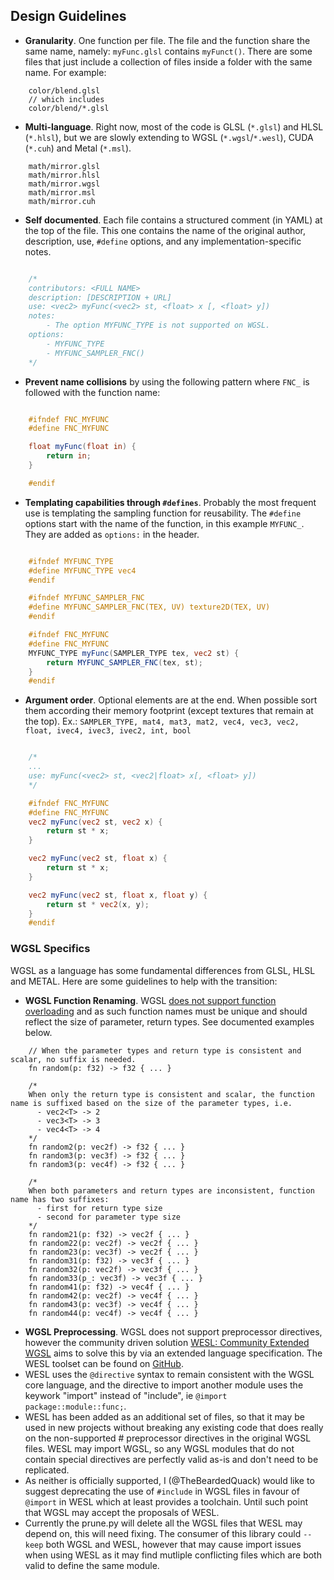 
## Design Guidelines
        
* **Granularity**. One function per file. The file and the function share the same name, namely: `myFunc.glsl` contains `myFunct()`. There are some files that just include a collection of files inside a folder with the same name. For example:

```
    color/blend.glsl
    // which includes
    color/blend/*.glsl

```

* **Multi-language**. Right now, most of the code is GLSL (`*.glsl`) and HLSL (`*.hlsl`), but we are slowly extending to WGSL (`*.wgsl`/`*.wesl`), CUDA (`*.cuh`) and Metal (`*.msl`).

```
    math/mirror.glsl
    math/mirror.hlsl
    math/mirror.wgsl
    math/mirror.msl
    math/mirror.cuh
```

* **Self documented**. Each file contains a structured comment (in YAML) at the top of the file. This one contains the name of the original author, description, use, `#define` options, and any implementation-specific notes.

```glsl

    /*
    contributors: <FULL NAME>
    description: [DESCRIPTION + URL]
    use: <vec2> myFunc(<vec2> st, <float> x [, <float> y])
    notes:
        - The option MYFUNC_TYPE is not supported on WGSL.
    options:
        - MYFUNC_TYPE
        - MYFUNC_SAMPLER_FNC()
    */

```

* **Prevent name collisions** by using the following pattern where `FNC_` is followed with the function name:

```glsl

    #ifndef FNC_MYFUNC
    #define FNC_MYFUNC

    float myFunc(float in) {
        return in;
    }

    #endif

```

* **Templating capabilities through `#defines`**. Probably the most frequent use is templating the sampling function for reusability. The `#define` options start with the name of the function, in this example `MYFUNC_`. They are added as `options:` in the header.
 
```glsl

    #ifndef MYFUNC_TYPE
    #define MYFUNC_TYPE vec4
    #endif

    #ifndef MYFUNC_SAMPLER_FNC
    #define MYFUNC_SAMPLER_FNC(TEX, UV) texture2D(TEX, UV)
    #endif

    #ifndef FNC_MYFUNC
    #define FNC_MYFUNC
    MYFUNC_TYPE myFunc(SAMPLER_TYPE tex, vec2 st) {
        return MYFUNC_SAMPLER_FNC(tex, st);
    }
    #endif

```

* **Argument order**. Optional elements are at the end. When possible sort them according their memory footprint (except textures that remain at the top). Ex.: `SAMPLER_TYPE, mat4, mat3, mat2, vec4, vec3, vec2, float, ivec4, ivec3, ivec2, int, bool`

```glsl

    /*
    ...
    use: myFunc(<vec2> st, <vec2|float> x[, <float> y])
    */

    #ifndef FNC_MYFUNC
    #define FNC_MYFUNC
    vec2 myFunc(vec2 st, vec2 x) {
        return st * x;
    }

    vec2 myFunc(vec2 st, float x) {
        return st * x;
    }

    vec2 myFunc(vec2 st, float x, float y) {
        return st * vec2(x, y);
    }
    #endif

```

### WGSL Specifics

WGSL as a language has some fundamental differences from GLSL, HLSL and METAL. Here are some guidelines to help with the transition:

* **WGSL Function Renaming**. WGSL [does not support function overloading](https://github.com/gpuweb/gpuweb/issues/876) and as such function names must be unique and should reflect the size of parameter, return types. See documented examples below.

```wgsl
    // When the parameter types and return type is consistent and scalar, no suffix is needed.
    fn random(p: f32) -> f32 { ... }

    /*
    When only the return type is consistent and scalar, the function name is suffixed based on the size of the parameter types, i.e.
      - vec2<T> -> 2
      - vec3<T> -> 3
      - vec4<T> -> 4
    */
    fn random2(p: vec2f) -> f32 { ... }
    fn random3(p: vec3f) -> f32 { ... }
    fn random3(p: vec4f) -> f32 { ... }

    /* 
    When both parameters and return types are inconsistent, function name has two suffixes:
      - first for return type size
      - second for parameter type size
    */
    fn random21(p: f32) -> vec2f { ... }
    fn random22(p: vec2f) -> vec2f { ... }
    fn random23(p: vec3f) -> vec2f { ... }
    fn random31(p: f32) -> vec3f { ... }
    fn random32(p: vec2f) -> vec3f { ... }
    fn random33(p_: vec3f) -> vec3f { ... }
    fn random41(p: f32) -> vec4f { ... }
    fn random42(p: vec2f) -> vec4f { ... }
    fn random43(p: vec3f) -> vec4f { ... }
    fn random44(p: vec4f) -> vec4f { ... }
```

* **WGSL Preprocessing**. WGSL does not support preprocessor directives, however the community driven solution [WESL: Community Extended WGSL](https://wesl-lang.dev/) aims to solve this by via an extended language specification. The WESL toolset can be found on [GitHub](https://github.com/wgsl-tooling-wg). 
* WESL uses the `@directive` syntax to remain consistent with the WGSL core language, and the directive to import another module uses the keywork "import" instead of "include", ie `@import package::module::func;`.
* WESL has been added as an additional set of files, so that it may be used in new projects without breaking any existing code that does really on the non-supported # preprocessor directives in the original WGSL files. WESL may import WGSL, so any WGSL modules that do not contain special directives are perfectly valid as-is and don't need to be replicated.
* As neither is officially supported, I (@TheBeardedQuack) would like to suggest deprecating the use of `#include` in WGSL files in favour of `@import` in WESL which at least provides a toolchain. Until such point that WGSL may accept the proposals of WESL.
* Currently the prune.py will delete all the WGSL files that WESL may depend on, this will need fixing. The consumer of this library could `--keep` both WGSL and WESL, however that may cause import issues when using WESL as it may find mutliple conflicting files which are both valid to define the same module.
